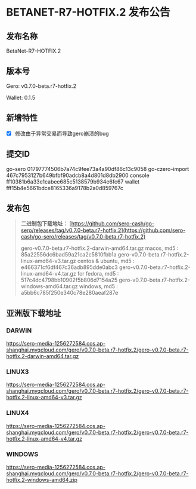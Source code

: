 # BETANET-R7-HOTFIX.2 发布公告

## 发布名称

BetaNet-R7-HOTFIX.2


## 版本号

Gero: v0.7.0-beta.r7-hotfix.2

Wallet: 0.1.5



## 新增特性

- [x] 修改由于异常交易而导致gero崩溃的bug



## 提交ID

go-sero      01797774506b7a74c9fee73a4a90df86c13c9058
go-czero-import  467c7953127b649bfbf90adcb8a4d801d8db2900
console  ff10381b6a33e1cabee685c5138579b934e6fc67
wallet  fff15b4e5661bdce8165336a9178b2a0d859767c



## 发布包

> **二进制包下载地址：**
> [https://github.com/sero-cash/go-sero/releases/tag/v0.7.0-beta.r7-hotfix.2](https://github.com/sero-cash/go-sero/releases/tag/v0.7.0-beta.r7-hotfix.2)
>
> gero-v0.7.0-beta.r7-hotfix.2-darwin-amd64.tar.gz  macos,  md5 : 85a22556dc6bad59a21ca2c5810fbb1a
> gero-v0.7.0-beta.r7-hotfix.2-linux-amd64-v3.tar.gz  centos & ubuntu, md5 : e466371cf6df467c36adb895dde0abc3
> gero-v0.7.0-beta.r7-hotfix.2-linux-amd64-v4.tar.gz  for fedora, md5 : 517c4dc4798bb10902f5b806d7154a25
> gero-v0.7.0-beta.r7-hotfix.2-windows-amd64.tar.gz  windows, md5 : a5bb6c785f250e340c78e280aeaf287e




## 亚洲版下载地址

### DARWIN

<https://sero-media-1256272584.cos.ap-shanghai.myqcloud.com/gero/v0.7.0-beta.r7-hotfix.2/gero-v0.7.0-beta.r7-hotfix.2-darwin-amd64.tar.gz>

### LINUX3

<https://sero-media-1256272584.cos.ap-shanghai.myqcloud.com/gero/v0.7.0-beta.r7-hotfix.2/gero-v0.7.0-beta.r7-hotfix.2-linux-amd64-v3.tar.gz>

### LINUX4

<https://sero-media-1256272584.cos.ap-shanghai.myqcloud.com/gero/v0.7.0-beta.r7-hotfix.2/gero-v0.7.0-beta.r7-hotfix.2-linux-amd64-v4.tar.gz>

### WINDOWS

<https://sero-media-1256272584.cos.ap-shanghai.myqcloud.com/gero/v0.7.0-beta.r7-hotfix.2/gero-v0.7.0-beta.r7-hotfix.2-windows-amd64.zip>







